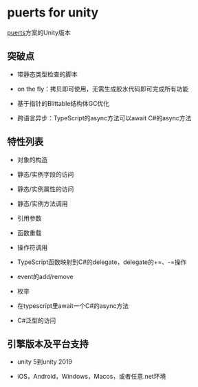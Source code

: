 # puerts for unity

[puerts](https://git.code.oa.com/puerts/puerts)方案的Unity版本

## 突破点

* 带静态类型检查的脚本

* on the fly：拷贝即可使用，无需生成胶水代码即可完成所有功能

* 基于指针的Blittable结构体GC优化

* 跨语言异步：TypeScript的async方法可以await C#的async方法

## 特性列表

* 对象的构造

* 静态/实例字段的访问

* 静态/实例属性的访问

* 静态/实例方法调用

* 引用参数

* 函数重载

* 操作符调用

* TypeScript函数映射到C#的delegate，delegate的+=、-=操作

* event的add/remove

* 枚举

* 在typescript里await一个C#的async方法

* C#泛型的访问

## 引擎版本及平台支持

* unity 5到unity 2019

* iOS，Android，Windows，Macos，或者任意.net环境

